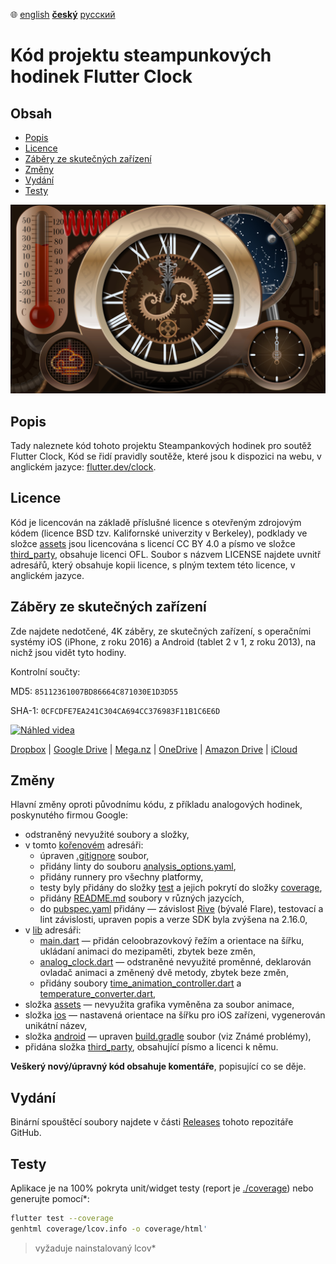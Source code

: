 ﻿:globe_with_meridians:  [english](README.md)    <u>**český**</u>    [русский](README.ru.md)

# Kód projektu steampunkových hodinek Flutter Clock

## Obsah

* [Popis](#Popis)
* [Licence](#Licence)
* [Záběry ze skutečných zařízení](#Záběry-ze-skutečných-zařízení)
* [Změny](#Změny)
* [Vydání](#Vydání)
* [Testy](#Testy)

![Screenshot](screenshot.jpg)

## Popis

Tady naleznete kód tohoto projektu Steampankových hodinek pro soutěž Flutter Clock, Kód se řidí pravidly soutěže, které jsou k dispozici na webu, v anglickém jazyce: [flutter.dev/clock](https://flutter.dev/clock).

## Licence

Kód je licencován na základě příslušné licence s otevřeným zdrojovým kódem (licence BSD tzv. Kalifornské univerzity v Berkeley), podklady ve složce [assets](./assets) jsou licencována s licencí CC BY 4.0 a písmo ve složce [third_party](./third_party), obsahuje licenci OFL. Soubor s názvem LICENSE najdete uvnitř adresářů, který obsahuje kopii licence, s plným textem této licence, v anglickém jazyce.

## Záběry ze skutečných zařízení

Zde najdete nedotčené, 4K záběry, ze skutečných zařízení, s operačními systémy iOS (iPhone, z roku 2016) a Android (tablet 2 v 1, z roku 2013), na nichž jsou vidět tyto hodiny.

Kontrolní součty:

MD5: ```85112361007BD86664C871030E1D3D55```

SHA-1: ```0CFCDFE7EA241C304CA694CC376983F11B1C6E6D```

[![Náhled videa](https://drive.google.com/thumbnail?authuser=0&sz=w3840&id=1MEvmXMpxN4UaGxbnPOzpHPvQ4rkUYXqv)](https://1drv.ms/u/s!Aoc8-1_hYIfGiFPEwgpoCKerXyNC?e=TLMM3v)

[Dropbox](https://www.dropbox.com/sh/artyk72v9tckws3/AAAc5q7e0c70HiCDLuuiNN9Ia?dl=0) |
[Google Drive](https://drive.google.com/open?id=1XkKovGk6c6a0NpMadtCMXMx6KAM61RPp) | [Mega.nz](https://mega.nz/#F!5UlUzKBT!NZLFHkueFZT_SJWvZf1yAQ) |
[OneDrive](https://1drv.ms/u/s!Aoc8-1_hYIfGiFPEwgpoCKerXyNC?e=TLMM3v) |
[Amazon Drive](https://www.amazon.com/clouddrive/share/gtEpUwtoJYL0UvYkvPirVcsCnrloKuaGbtxKqbrCWlr) |
[iCloud](https://www.icloud.com/iclouddrive/0BYofNXgp-nZoBJBiTW_gIJlg#20200121%5F143234)

## Změny

Hlavní změny oproti původnímu kódu, z příkladu analogových hodinek, poskynutého firmou Google:

* odstraněný nevyužité soubory a složky,
* v tomto [kořenovém](./) adresáři:
  * úpraven [.gitignore](./.gitignore) soubor,
  * přidány linty do souboru [analysis_options.yaml](./analysis_options.yaml),
  * přidány runnery pro všechny platformy,
  * testy byly přidány do složky [test](./test) a jejich pokrytí do složky [coverage](./coverage),
  * přidány [README.md](./README.md) soubory v různých jazycích,
  * do [pubspec.yaml](./pubspec.yaml) přidány — závislost [Rive](https://rive.app) (bývalé Flare), testovací a lint závislosti, upraven popis a verze SDK byla zvýšena na 2.16.0,
* v [lib](./lib) adresáři:
  * [main.dart](./lib/main.dart) — přidán celoobrazovkový řežím a orientace na šířku, ukládaní animaci do mezipaměti, zbytek beze změn,
  * [analog_clock.dart](./lib/analog_clock.dart) — odstraněné nevyužité proměnné, deklarován ovladač animaci a změnený dvě metody, zbytek beze změn,
  * přidány soubory [time_animation_controller.dart](./lib/time_animation_controller.dart) a [temperature_converter.dart](./lib/temperature_converter.dart),
* složka [assets](./assets) — nevyužita grafika vyměněna za soubor animace,
* složka [ios](./ios) — nastavená orientace na šířku pro iOS zařízeni, vygenerován unikátní název,
* složka [android](./android) — upraven [build.gradle](./android/build.gradle) soubor (viz Známé problémy),
* přidána složka [third_party](./third_party), obsahující písmo a licenci k němu.

**Veškerý nový/úpravný kód obsahuje komentáře**, popisující co se děje.

## Vydání

Binární spouštěcí soubory najdete v části [Releases](https://github.com/tsinis/flutter_clock/releases) tohoto repozitáře GitHub.

## Testy

Aplikace je na 100% pokryta unit/widget testy (report je [./coverage](./coverage/html/)) nebo generujte pomocí*:

```bash
flutter test --coverage
genhtml coverage/lcov.info -o coverage/html'
```

> vyžaduje nainstalovaný lcov*

